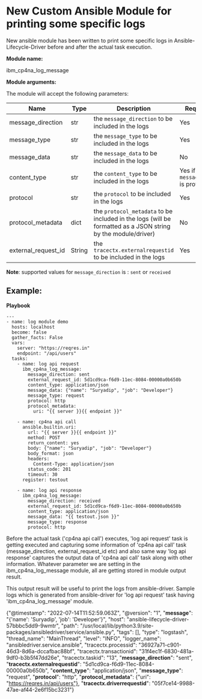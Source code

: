 
# New Custom Ansible Module for printing some specific logs

New ansible module has been written to print some specific logs in Ansible-Lifecycle-Driver before and after the actual task execution.

**Module name:**

ibm_cp4na_log_message


**Module arguments:**

The module will accept the following parameters:

| Name | Type | Description | Required |
| --- | --- | --- | --- | 
| message_direction | str | the `message_direction` to be included in the logs | Yes |
| message_type | str | the `message_type` to be included in the logs | Yes |
| message_data | str | the `message_data` to be included in the logs | No |
| content_type | str | the `content_type` to be included in the logs | Yes if `message_data` is provided |
| protocol | str | the `protocol` to be included in the logs | Yes |
| protocol_metadata | dict | the `protocol_metadata` to be included in the logs (will be formatted as a JSON string by the module/driver) | No |
| external_request_id | String | the `tracectx.externalrequestid` to be included in the logs | Yes | 

**Note**: supported values for `message_direction` is : `sent` or `received`

## Example:

**Playbook**
```
---
- name: log module demo
  hosts: localhost
  become: false
  gather_facts: False
  vars:
    server: "https://reqres.in"
    endpoint: "/api/users"
  tasks:
    - name: log api request
      ibm_cp4na_log_message:
        message_direction: sent
        external_request_id: 5d1cd9ca-f6d9-11ec-8084-00000a0b650b
        content_type: application/json
        message_data: {"name": "Suryadip", "job": "Developer"}
        message_type: request
        protocol: http
        protocol_metadata: 
          uri: "{{ server }}{{ endpoint }}"

    - name: cp4na api call
      ansible.builtin.uri:
        url: "{{ server }}{{ endpoint }}"
        method: POST
        return_content: yes
        body: {"name": "Suryadip", "job": "Developer"}
        body_format: json
        headers:
          Content-Type: application/json
        status_code: 201
        timeout: 30
      register: testout

    - name: log api response
      ibm_cp4na_log_message:
        message_direction: received
        external_request_id: 5d1cd9ca-f6d9-11ec-8084-00000a0b650b
        content_type: application/json
        message_data: "{{ testout.json }}"
        message_type: response
        protocol: http

```
Before the actual task ('cp4na api call') executes, 'log api request' task is getting executed and capturing some information of 'cp4na api call' task (message_direction, external_request_id etc) and also same way 'log api response' captures the output data of 'cp4na api call' task along with other information. Whatever parameter we are setting in the ibm_cp4na_log_message module, all are getting stored in module output result.

This output result will be useful to print the logs from ansible-driver. Sample logs which is generated from ansible-driver for 'log api request' task having 'ibm_cp4na_log_message' module.
   
{"@timestamp": "2022-07-14T11:52:59.063Z", "@version": "1", "**message**": "{'name': 'Suryadip', 'job': 'Developer'}", "host": "ansible-lifecycle-driver-57bbbc5dd9-9wmtr", "path": "/usr/local/lib/python3.9/site-packages/ansibledriver/service/ansible.py", "tags": [], "type": "logstash", "thread_name": "MainThread", "level": "INFO", "logger_name": "ansibledriver.service.ansible", "tracectx.processid": "36927a71-c901-46d3-8d6a-dccafbac88bf", "tracectx.transactionid": "31f4ec1f-6830-481a-9df0-b3b5f47dd26e", "tracectx.taskid": "13", "**message_direction**": "sent", "**tracectx.externalrequestid**": "5d1cd9ca-f6d9-11ec-8084-00000a0b650b", "**content_type**": "application/json", "**message_type**": "request", "**protocol**": "http", "**protocol_metadata**": {"uri": "https://reqres.in/api/users"}, "**tracectx.driverrequestid**": "05f7ce14-9988-47ae-af44-2e6f15bc3231"}
